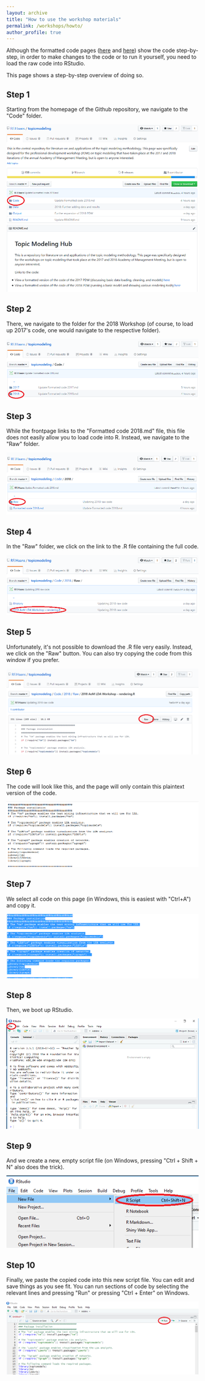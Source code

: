 ```yaml
---
layout: archive
title: "How to use the workshop materials"
permalink: /workshops/howto/
author_profile: true
---
```

Although the formatted code pages (<a href="/workshops/2017.md">here</a> and <a href="/workshops/2018.md">here</a>) show the code step-by-step, in order to make changes to the code or to run it yourself, you need to load the raw code into RStudio. 

This page shows a step-by-step overview of doing so.

Step 1
-------------------
Starting from the homepage of the Github repository, we navigate to the "Code" folder. 

![](https://raw.githubusercontent.com/RFJHaans/topicmodeling/master/Output/Other/1.png)

Step 2
-------------------
There, we navigate to the folder for the 2018 Workshop (of course, to load up 2017's code, one would navigate to the respective folder). 

![](https://raw.githubusercontent.com/RFJHaans/topicmodeling/master/Output/Other/2.PNG)

Step 3
-------------------
While the frontpage links to the "Formatted code 2018.md" file, this file does not easily allow you to load code into R. Instead, we navigate to the "Raw" folder.  

![](https://raw.githubusercontent.com/RFJHaans/topicmodeling/master/Output/Other/3.PNG)

Step 4
-------------------
In the "Raw" folder, we click on the link to the .R file containing the full code.  

![](https://raw.githubusercontent.com/RFJHaans/topicmodeling/master/Output/Other/4.PNG)

Step 5
-------------------
Unfortunately, it's not possible to download the .R file very easily. Instead, we click on the "Raw" button. You can also try copying the code from this window if you prefer. 

![](https://raw.githubusercontent.com/RFJHaans/topicmodeling/master/Output/Other/5.PNG)

Step 6
-------------------
The code will look like this, and the page will only contain this plaintext version of the code. 

![](https://raw.githubusercontent.com/RFJHaans/topicmodeling/master/Output/Other/6.PNG)

Step 7
-------------------
We select all code on this page (in Windows, this is easiest with "Ctrl+A") and copy it. 

![](https://raw.githubusercontent.com/RFJHaans/topicmodeling/master/Output/Other/7.PNG)

Step 8
-------------------
Then, we boot up RStudio.

![](https://raw.githubusercontent.com/RFJHaans/topicmodeling/master/Output/Other/8.PNG)

Step 9
-------------------
And we create a new, empty script file (on Windows, pressing "Ctrl + Shift + N" also does the trick). 

![](https://raw.githubusercontent.com/RFJHaans/topicmodeling/master/Output/Other/9.png)

Step 10
-------------------
Finally, we paste the copied code into this new script file. You can edit and save things as you see fit. You can run sections of code by selecting the relevant lines and pressing "Run" or pressing "Ctrl + Enter" on Windows. 

![](https://raw.githubusercontent.com/RFJHaans/topicmodeling/master/Output/Other/10.PNG)

